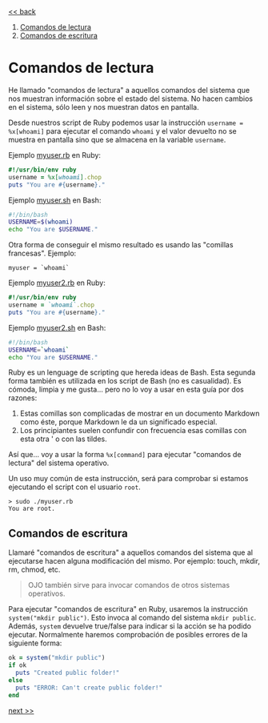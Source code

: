 [<< back](../README.md)

1. [Comandos de lectura](#comandos-de-lectura)
2. [Comandos de escritura](#comandos-de-escritura)

# Comandos de lectura

He llamado "comandos de lectura" a aquellos comandos del sistema que nos muestran información sobre el estado del sistema. No hacen cambios en el sistema, sólo leen y nos muestran datos en pantalla.

Desde nuestros script de Ruby podemos usar la instrucción `username = %x[whoami]` para ejecutar el comando `whoami` y el valor devuelto no se muestra en pantalla sino que se almacena en la variable `username`.

Ejemplo [myuser.rb](example/myuser.rb) en Ruby:

```ruby
#!/usr/bin/env ruby
username = %x[whoami].chop
puts "You are #{username}."
```

Ejemplo [myuser.sh](example/myuser.sh) en Bash:

```bash
#!/bin/bash
USERNAME=$(whoami)
echo "You are $USERNAME."
```

Otra forma de conseguir el mismo resultado es usando las "comillas francesas". Ejemplo:

```
myuser = `whoami`
```

Ejemplo [myuser2.rb](example/myuser2.rb) en Ruby:

```ruby
#!/usr/bin/env ruby
username = `whoami`.chop
puts "You are #{username}."
```

Ejemplo [myuser2.sh](example/myuser2.sh) en Bash:

```bash
#!/bin/bash
USERNAME=`whoami`
echo "You are $USERNAME."
```

Ruby es un lenguage de scripting que hereda ideas de Bash. Esta segunda forma también es utilizada en los script de Bash (no es casualidad). Es cómoda, limpia y me gusta... pero no lo voy a usar en esta guía por dos razones:

1. Estas comillas son complicadas de mostrar en un documento Markdown como éste, porque Markdown le da un significado especial.
2. Los principiantes suelen confundir con frecuencia esas comillas con esta otra ' o con las tildes.

Así que... voy a usar la forma `%x[command]` para ejecutar "comandos de lectura" del sistema operativo.

Un uso muy común de esta instrucción, será para comprobar si estamos ejecutando el script con el usuario `root`.

```
> sudo ./myuser.rb
You are root.
```

## Comandos de escritura

Llamaré "comandos de escritura" a aquellos comandos del sistema que al ejecutarse hacen alguna modificación del mismo. Por ejemplo: touch, mkdir, rm, chmod, etc.

> OJO también sirve para invocar comandos de otros sistemas operativos.

Para ejecutar "comandos de escritura" en Ruby, usaremos la instrucción `system("mkdir public")`. Esto invoca al comando del sistema `mkdir public`. Además, `system` devuelve true/false para indicar si la acción se ha podido ejecutar. Normalmente haremos comprobación de posibles errores de la siguiente forma:

```ruby
ok = system("mkdir public")
if ok
  puts "Created public folder!"
else
  puts "ERROR: Can't create public folder!"
end  
```

[next >>](funciones.md)
